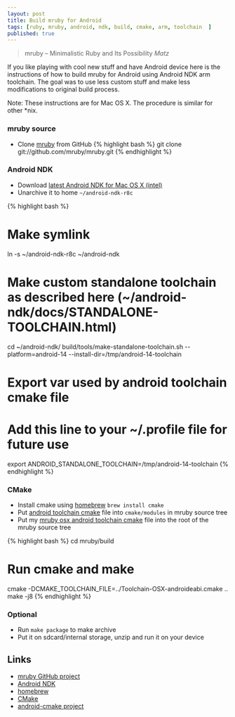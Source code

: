 ```yaml
---
layout: post
title: Build mruby for Android
tags: [ruby, mruby, android, ndk, build, cmake, arm, toolchain  ]
published: true
---
```



> mruby – Minimalistic Ruby and Its Possibility
> <cite>Matz</cite>

If you like playing with cool new stuff and have Android device here is the instructions of how to build mruby for Android using Android NDK arm toolchain.
The goal was to use less custom stuff and make less modifications to original build process.

Note: These instructions are for Mac OS X. The procedure is similar for other *nix.

### mruby source
* Clone [mruby](https://github.com/mruby/mruby) from GitHub
{% highlight bash %}
git clone git://github.com/mruby/mruby.git
{% endhighlight %}


### Android NDK
* Download [latest Android NDK for Mac OS X (intel)](https://developer.android.com/tools/sdk/ndk/index.html)
* Unarchive it to home `~/android-ndk-r8c`

{% highlight bash %}
# Make symlink
ln -s ~/android-ndk-r8c ~/android-ndk
# Make custom standalone toolchain as described here (~/android-ndk/docs/STANDALONE-TOOLCHAIN.html)
cd ~/android-ndk/
build/tools/make-standalone-toolchain.sh --platform=android-14 --install-dir=/tmp/android-14-toolchain
# Export var used by android toolchain cmake file
# Add this line to your ~/.profile file for future use
export ANDROID_STANDALONE_TOOLCHAIN=/tmp/android-14-toolchain
{% endhighlight %}

### CMake
* Install cmake using [homebrew](http://mxcl.github.com/homebrew/) `brew install cmake`
* Put [android toolchain cmake](http://code.google.com/p/android-cmake/source/browse/toolchain/android.toolchain.cmake) file into `cmake/modules` in mruby source tree
* Put my [mruby osx android toolchain cmake](https://gist.github.com/4170066) file into the root of the mruby source tree

{% highlight bash %}
cd mruby/build
# Run cmake and make
cmake -DCMAKE_TOOLCHAIN_FILE=../Toolchain-OSX-androideabi.cmake ..
make -j8
{% endhighlight %}

### Optional
* Run `make package` to make archive
* Put it on sdcard/internal storage, unzip and run it on your device



Links
-----
* [mruby GitHub project](https://github.com/mruby/mruby)
* [Android NDK](https://developer.android.com/tools/sdk/ndk/index.html)
* [homebrew](http://mxcl.github.com/homebrew/)
* [CMake](http://www.cmake.org/)
* [android-cmake project](https://code.google.com/p/android-cmake/)
